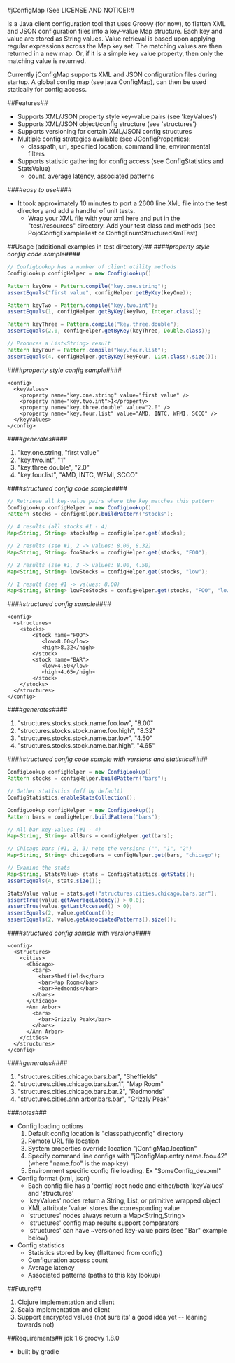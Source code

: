 #jConfigMap (See LICENSE AND NOTICE):#

Is a Java client configuration tool that uses Groovy (for now), to flatten
XML and JSON configuration files into a key-value Map structure. Each key
and value are stored as String values. Value retrieval is based upon applying regular
expressions across the Map key set. The matching values are then returned in a new map.
Or, if it is a simple key value property, then only the matching value is returned.

Currently jConfigMap supports XML and JSON configuration files during startup. A global config
map (see java ConfigMap), can then be used statically for config access.

##Features##
* Supports XML/JSON property style key-value pairs (see 'keyValues')
* Supports XML/JSON object/config structure (see 'structures')
* Supports versioning for certain XML/JSON config structures
* Multiple config strategies available (see JConfigProperties):
  * classpath, url, specified location, command line, environmental filters
* Supports statistic gathering for config access (see ConfigStatistics and StatsValue)
  * count, average latency, associated patterns

####*easy to use*####
* It took approximately 10 minutes to port a 2600 line XML file into the test directory
  and add a handful of unit tests.
  * Wrap your XML file with <config><structures> your xml here </structures></config> and put in the
    "test/resources" directory. Add your test class and methods (see PojoConfigExampleTest or
    ConfigEnumStructuredXmlTest)

##Usage (additional examples in test directory)##
####*property style config code sample*####
```java
// ConfigLookup has a number of client utility methods
ConfigLookup configHelper = new ConfigLookup()

Pattern keyOne = Pattern.compile("key.one.string");
assertEquals("first value", configHelper.getByKey(keyOne));

Pattern keyTwo = Pattern.compile("key.two.int");
assertEquals(1, configHelper.getByKey(keyTwo, Integer.class));

Pattern keyThree = Pattern.compile("key.three.double");
assertEquals(2.0, configHelper.getByKey(keyThree, Double.class));

// Produces a List<String> result
Pattern keyFour = Pattern.compile("key.four.list");
assertEquals(4, configHelper.getByKey(keyFour, List.class).size());
```
####*property style config sample*####
```
<config>
  <keyValues>
    <property name="key.one.string" value="first value" />
    <property name="key.two.int">1</property>
    <property name="key.three.double" value="2.0" />
    <property name="key.four.list" value="AMD, INTC, WFMI, SCCO" />
  </keyValues>
</config>
```
####*generates*####
  1. "key.one.string, "first value"
  2. "key.two.int", "1"
  3. "key.three.double", "2.0"
  4. "key.four.list", "AMD, INTC, WFMI, SCCO"

####*structured config code sample*####
```java
// Retrieve all key-value pairs where the key matches this pattern
ConfigLookup configHelper = new ConfigLookup()
Pattern stocks = configHelper.buildPattern("stocks");

// 4 results (all stocks #1 - 4)
Map<String, String> stocksMap = configHelper.get(stocks);

// 2 results (see #1, 2 -> values: 8.00, 8.32)
Map<String, String> fooStocks = configHelper.get(stocks, "FOO");

// 2 results (see #1, 3 -> values: 8.00, 4.50)
Map<String, String> lowStocks = configHelper.get(stocks, "low");

// 1 result (see #1 -> values: 8.00)
Map<String, String> lowFooStocks = configHelper.get(stocks, "FOO", "low");
```
####*structured config sample*####
```
<config>
  <structures>
    <stocks>
        <stock name="FOO">
           <low>8.00</low>
           <high>8.32</high>
        </stock>
        <stock name="BAR">
           <low>4.50</low>
           <high>4.65</high>
        </stock>
    </stocks>
  </structures>
</config>
```
####*generates*####
  1. "structures.stocks.stock.name.foo.low", "8.00"
  2. "structures.stocks.stock.name.foo.high", "8.32"
  3. "structures.stocks.stock.name.bar.low", "4.50"
  4. "structures.stocks.stock.name.bar.high", "4.65"

####*structured config code sample with versions and statistics*####
```java
ConfigLookup configHelper = new ConfigLookup()
Pattern stocks = configHelper.buildPattern("bars");

// Gather statistics (off by default)
ConfigStatistics.enableStatsCollection();

ConfigLookup configHelper = new ConfigLookup();
Pattern bars = configHelper.buildPattern("bars");

// All bar key-values (#1 - 4)
Map<String, String> allBars = configHelper.get(bars);

// Chicago bars (#1, 2, 3) note the versions ("", "1", "2")
Map<String, String> chicagoBars = configHelper.get(bars, "chicago");

// Examine the stats
Map<String, StatsValue> stats = ConfigStatistics.getStats();
assertEquals(4, stats.size());

StatsValue value = stats.get("structures.cities.chicago.bars.bar");
assertTrue(value.getAverageLatency() > 0.0);
assertTrue(value.getLastAccessed() > 0);
assertEquals(2, value.getCount());
assertEquals(2, value.getAssociatedPatterns().size());
```

####*structured config sample with versions*####
```
<config>
  <structures>
    <cities>
      <Chicago>
        <bars>
          <bar>Sheffields</bar>
          <bar>Map Room</bar>
          <bar>Redmonds</bar>
        </bars>
      </Chicago>
      <Ann Arbor>
        <bars>
          <bar>Grizzly Peak</bar>
        </bars>
      </Ann Arbor>
    </cities>
  </structures>
</config>
```
####*generates*####
  1. "structures.cities.chicago.bars.bar", "Sheffields"
  2. "structures.cities.chicago.bars.bar.1", "Map Room"
  3. "structures.cities.chicago.bars.bar.2", "Redmonds"
  4. "structures.cities.ann arbor.bars.bar", "Grizzly Peak"

###*notes*###
* Config loading options
  1. Default config location is "classpath/config" directory
  2. Remote URL file location
  3. System properties override location "jConfigMap.location"
  4. Specify command line configs with "jConfigMap.entry.name.foo=42" (where "name.foo" is the map key)
  5. Environment specific config file loading. Ex "SomeConfig_dev.xml"
* Config format (xml, json)
  * Each config file has a 'config' root node and either/both 'keyValues' and 'structures'
  * 'keyValues' nodes return a String, List, or primitive wrapped object
  * XML attribute 'value' stores the corresponding value
  * 'structures' nodes always return a Map<String,String>
  * 'structures' config map results support comparators
  * 'structures' can have ~versioned key-value pairs (see "Bar" example below)
* Config statistics
  * Statistics stored by key (flattened from config)
  * Configuration access count
  * Average latency
  * Associated patterns (paths to this key lookup)

##Future##
1. Clojure implementation and client
2. Scala implementation and client
3. Support encrypted values (not sure its' a good idea yet -- leaning towards not)

##Requirements##
jdk 1.6
groovy 1.8.0
* built by gradle
